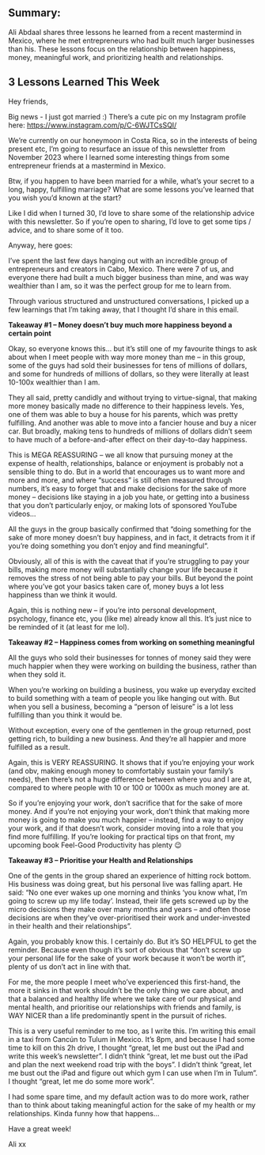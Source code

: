 ## Summary:

Ali Abdaal shares three lessons he learned from a recent mastermind in Mexico, where he met entrepreneurs who had built much larger businesses than his. These lessons focus on the relationship between happiness, money, meaningful work, and prioritizing health and relationships.

## 3 Lessons Learned This Week

Hey friends,

Big news - I just got married :) There’s a cute pic on my Instagram profile here: <https://www.instagram.com/p/C-6WJTCsSQI/>

We’re currently on our honeymoon in Costa Rica, so in the interests of being present etc, I’m going to resurface an issue of this newsletter from November 2023 where I learned some interesting things from some entrepreneur friends at a mastermind in Mexico.

Btw, if you happen to have been married for a while, what’s your secret to a long, happy, fulfilling marriage? What are some lessons you’ve learned that you wish you’d known at the start?

Like I did when I turned 30, I’d love to share some of the relationship advice with this newsletter. So if you’re open to sharing, I’d love to get some tips / advice, and to share some of it too.

Anyway, here goes:

I’ve spent the last few days hanging out with an incredible group of entrepreneurs and creators in Cabo, Mexico. There were 7 of us, and everyone there had built a much bigger business than mine, and was way wealthier than I am, so it was the perfect group for me to learn from.

Through various structured and unstructured conversations, I picked up a few learnings that I’m taking away, that I thought I’d share in this email.

**Takeaway #1 – Money doesn’t buy much more happiness beyond a certain point**

Okay, so everyone knows this… but it’s still one of my favourite things to ask about when I meet people with way more money than me – in this group, some of the guys had sold their businesses for tens of millions of dollars, and some for hundreds of millions of dollars, so they were literally at least 10-100x wealthier than I am.

They all said, pretty candidly and without trying to virtue-signal, that making more money basically made no difference to their happiness levels. Yes, one of them was able to buy a house for his parents, which was pretty fulfilling. And another was able to move into a fancier house and buy a nicer car. But broadly, making tens to hundreds of millions of dollars didn’t seem to have much of a before-and-after effect on their day-to-day happiness.

This is MEGA REASSURING – we all know that pursuing money at the expense of health, relationships, balance or enjoyment is probably not a sensible thing to do. But in a world that encourages us to want more and more and more, and where “success” is still often measured through numbers, it’s easy to forget that and make decisions for the sake of more money – decisions like staying in a job you hate, or getting into a business that you don’t particularly enjoy, or making lots of sponsored YouTube videos…

All the guys in the group basically confirmed that “doing something for the sake of more money doesn’t buy happiness, and in fact, it detracts from it if you’re doing something you don’t enjoy and find meaningful”.

Obviously, all of this is with the caveat that if you’re struggling to pay your bills, making more money will substantially change your life because it removes the stress of not being able to pay your bills. But beyond the point where you’ve got your basics taken care of, money buys a lot less happiness than we think it would.

Again, this is nothing new – if you’re into personal development, psychology, finance etc, you (like me) already know all this. It’s just nice to be reminded of it (at least for me lol).

**Takeaway #2 – Happiness comes from working on something meaningful**

All the guys who sold their businesses for tonnes of money said they were much happier when they were working on building the business, rather than when they sold it.

When you’re working on building a business, you wake up everyday excited to build something with a team of people you like hanging out with. But when you sell a business, becoming a “person of leisure” is a lot less fulfilling than you think it would be.

Without exception, every one of the gentlemen in the group returned, post getting rich, to building a new business. And they’re all happier and more fulfilled as a result.

Again, this is VERY REASSURING. It shows that if you’re enjoying your work (and obv, making enough money to comfortably sustain your family’s needs), then there’s not a huge difference between where you and I are at, compared to where people with 10 or 100 or 1000x as much money are at.

So if you’re enjoying your work, don’t sacrifice that for the sake of more money. And if you’re not enjoying your work, don’t think that making more money is going to make you much happier – instead, find a way to enjoy your work, and if that doesn’t work, consider moving into a role that you find more fulfilling. If you’re looking for practical tips on that front, my upcoming book Feel-Good Productivity has plenty 😉

**Takeaway #3 – Prioritise your Health and Relationships**

One of the gents in the group shared an experience of hitting rock bottom. His business was doing great, but his personal live was falling apart. He said: “No one ever wakes up one morning and thinks ‘you know what, I’m going to screw up my life today’. Instead, their life gets screwed up by the micro decisions they make over many months and years – and often those decisions are when they’ve over-prioritised their work and under-invested in their health and their relationships”.

Again, you probably know this. I certainly do. But it’s SO HELPFUL to get the reminder. Because even though it’s sort of obvious that “don’t screw up your personal life for the sake of your work because it won’t be worth it”, plenty of us don’t act in line with that.

For me, the more people I meet who’ve experienced this first-hand, the more it sinks in that work shouldn’t be the only thing we care about, and that a balanced and healthy life where we take care of our physical and mental health, and prioritise our relationships with friends and family, is WAY NICER than a life predominantly spent in the pursuit of riches.

This is a very useful reminder to me too, as I write this. I’m writing this email in a taxi from Cancún to Tulum in Mexico. It’s 8pm, and because I had some time to kill on this 2h drive, I thought “great, let me bust out the iPad and write this week’s newsletter”. I didn’t think “great, let me bust out the iPad and plan the next weekend road trip with the boys”. I didn’t think “great, let me bust out the iPad and figure out which gym I can use when I’m in Tulum”. I thought “great, let me do some more work”.

I had some spare time, and my default action was to do more work, rather than to think about taking meaningful action for the sake of my health or my relationships. Kinda funny how that happens…

Have a great week!

Ali xx